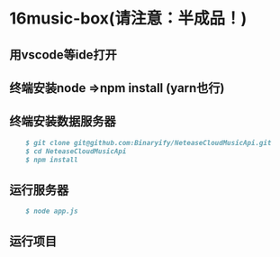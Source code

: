 # 16music-box(请注意：半成品！)

## 用vscode等ide打开

## 终端安装node =>npm install   (yarn也行)

## 终端安装数据服务器


```markdown
    $ git clone git@github.com:Binaryify/NeteaseCloudMusicApi.git
    $ cd NeteaseCloudMusicApi
    $ npm install


```

## 运行服务器

```markdown
    $ node app.js

```

## 运行项目






